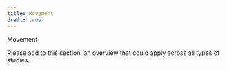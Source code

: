 ```yaml
---
title: Movement
draft: true
---
```


Movement

Please add to this section, an overview that could apply across all types of studies.
